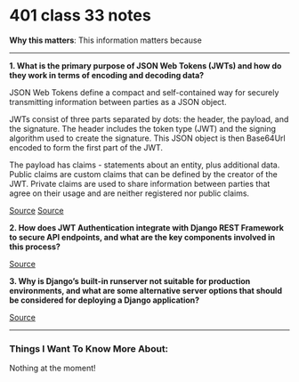 # 401 class 33 notes

**Why this matters**: This information matters because 

------------------------------------

**1. What is the primary purpose of JSON Web Tokens (JWTs) and how do they work in terms of encoding and decoding data?**

JSON Web Tokens define a compact and self-contained way for securely transmitting information between parties as a JSON object. 

JWTs consist of three parts separated by dots: the header, the payload, and the signature. The header includes the token type (JWT) and the signing algorithm used to create the signature. This JSON object is then Base64Url encoded to form the first part of the JWT.

The payload has claims - statements about an entity, plus additional data.  Public claims are custom claims that can be defined by the creator of the JWT. Private claims are used to share information between parties that agree on their usage and are neither registered nor public claims.

[Source](https://jwt.io/introduction/)
[Source](https://jwt.io/introduction#:~:text=What%20is%20JSON%20Web%20Token,because%20it%20is%20digitally%20signed.)

**2. How does JWT Authentication integrate with Django REST Framework to secure API endpoints, and what are the key components involved in this process?** 



[Source](https://simpleisbetterthancomplex.com/tutorial/2018/12/19/how-to-use-jwt-authentication-with-django-rest-framework.html)

**3. Why is Django’s built-in runserver not suitable for production environments, and what are some alternative server options that should be considered for deploying a Django application?**



[Source](https://vsupalov.com/django-runserver-in-production/)

------------------------------------
### Things I Want To Know More About:
Nothing at the moment!